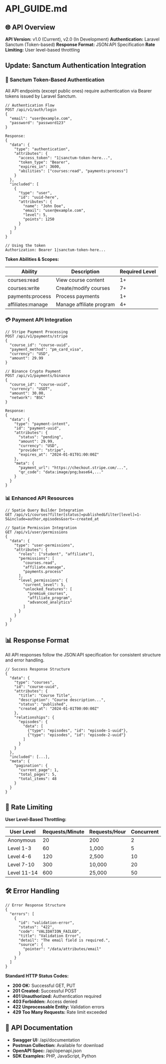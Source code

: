 # API_GUIDE.md

## 🌐 API Overview

**API Version:** v1.0 (Current), v2.0 (In Development)
**Authentication:** Laravel Sanctum (Token-based)
**Response Format:** JSON:API Specification
**Rate Limiting:** User level-based throttling

## Update: Sanctum Authentication Integration

### 🔑 Sanctum Token-Based Authentication

All API endpoints (except public ones) require authentication via Bearer tokens issued by Laravel Sanctum.

```
// Authentication Flow
POST /api/v1/auth/login
{
  "email": "user@example.com",
  "password": "password123"
}

Response:
{
  "data": {
    "type": "authentication",
    "attributes": {
      "access_token": "1|sanctum-token-here...",
      "token_type": "Bearer",
      "expires_in": 3600,
      "abilities": ["courses:read", "payments:process"]
    }
  },
  "included": [
    {
      "type": "user",
      "id": "uuid-here",
      "attributes": {
        "name": "John Doe",
        "email": "user@example.com",
        "level": 5,
        "points": 1250
      }
    }
  ]
}

// Using the token
Authorization: Bearer 1|sanctum-token-here...
```

**Token Abilities & Scopes:**

| Ability | Description | Required Level |
|---------|-------------|----------------|
| courses:read | View course content | 1+ |
| courses:write | Create/modify courses | 7+ |
| payments:process | Process payments | 1+ |
| affiliates:manage | Manage affiliate program | 4+ |

### 💳 Payment API Integration

```
// Stripe Payment Processing
POST /api/v1/payments/stripe
{
  "course_id": "course-uuid",
  "payment_method": "pm_card_visa",
  "currency": "USD",
  "amount": 29.99
}

// Binance Crypto Payment
POST /api/v1/payments/binance
{
  "course_id": "course-uuid",
  "currency": "USDT",
  "amount": 30.00,
  "network": "BSC"
}

Response:
{
  "data": {
    "type": "payment-intent",
    "id": "payment-uuid",
    "attributes": {
      "status": "pending",
      "amount": 29.99,
      "currency": "USD",
      "provider": "stripe",
      "expires_at": "2024-01-01T01:00:00Z"
    },
    "meta": {
      "payment_url": "https://checkout.stripe.com/...",
      "qr_code": "data:image/png;base64,..."
    }
  }
}
```

### 📊 Enhanced API Resources

```
// Spatie Query Builder Integration
GET /api/v1/courses?filter[status]=published&filter[level]=1-5&include=author,episodes&sort=-created_at

// Spatie Permission Integration  
GET /api/v1/user/permissions
{
  "data": {
    "type": "user-permissions",
    "attributes": {
      "roles": ["student", "affiliate"],
      "permissions": [
        "courses.read",
        "affiliate.manage", 
        "payments.process"
      ],
      "level_permissions": {
        "current_level": 5,
        "unlocked_features": [
          "premium_courses",
          "affiliate_program",
          "advanced_analytics"
        ]
      }
    }
  }
}
```

## 📊 Response Format

All API responses follow the JSON:API specification for consistent structure and error handling.

```
// Success Response Structure
{
  "data": {
    "type": "courses",
    "id": "course-uuid",
    "attributes": {
      "title": "Course Title",
      "description": "Course description...",
      "status": "published",
      "created_at": "2024-01-01T00:00:00Z"
    },
    "relationships": {
      "episodes": {
        "data": [
          {"type": "episodes", "id": "episode-1-uuid"},
          {"type": "episodes", "id": "episode-2-uuid"}
        ]
      }
    }
  },
  "included": [...],
  "meta": {
    "pagination": {
      "current_page": 1,
      "total_pages": 5,
      "total_items": 48
    }
  }
}
```

## 🚦 Rate Limiting

**User Level-Based Throttling:**

| User Level | Requests/Minute | Requests/Hour | Concurrent |
|------------|----------------|---------------|------------|
| Anonymous | 20 | 200 | 2 |
| Level 1-3 | 60 | 1,000 | 5 |
| Level 4-6 | 120 | 2,500 | 10 |
| Level 7-10 | 300 | 10,000 | 20 |
| Level 11-14 | 600 | 25,000 | 50 |

## 🛠️ Error Handling

```
// Error Response Structure
{
  "errors": [
    {
      "id": "validation-error",
      "status": "422",
      "code": "VALIDATION_FAILED",
      "title": "Validation Error",
      "detail": "The email field is required.",
      "source": {
        "pointer": "/data/attributes/email"
      }
    }
  ]
}
```

**Standard HTTP Status Codes:**
- **200 OK:** Successful GET, PUT
- **201 Created:** Successful POST
- **401 Unauthorized:** Authentication required
- **403 Forbidden:** Access denied
- **422 Unprocessable Entity:** Validation errors
- **429 Too Many Requests:** Rate limit exceeded

## 📖 API Documentation

- **Swagger UI:** /api/documentation
- **Postman Collection:** Available for download
- **OpenAPI Spec:** /api/openapi.json
- **SDK Examples:** PHP, JavaScript, Python
